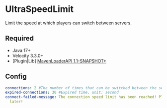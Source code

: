 # UltraSpeedLimit
Limit the speed at which players can switch between servers.

## Required
- Java 17+
- Velocity 3.3.0+
- [Plugin|Lib] [MavenLoaderAPI 1.1-SNAPSHOT+](https://github.com/LevelTranic/MavenLoader)

## Config
```yaml
connections: 2 #The number of times that can be switched between the server during the expiration time+1
expired-connections: 30 #Expired time, unit: second
connect-failed-message: The connection speed limit has been reached! Please come back
  later!
```